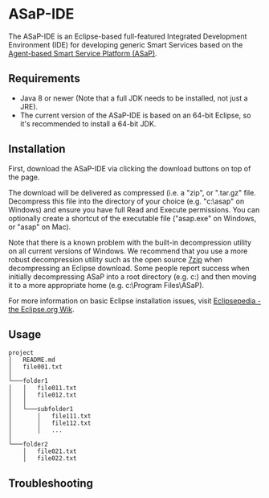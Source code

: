 # ASaP-IDE

The ASaP-IDE is an Eclipse-based full-featured Integrated Development Environment (IDE) for developing generic Smart Services based on the [Agent-based Smart Service Platform (ASaP)](https://publikationen.sulb.uni-saarland.de/handle/20.500.11880/25477). 

## Requirements
 - Java 8 or newer (Note that a full JDK needs to be installed, not just a JRE).
 - The current version of the ASaP-IDE is based on an 64-bit Eclipse, so it's recommended to install a 64-bit JDK.

## Installation

First, download the ASaP-IDE via clicking the download buttons on top of the page. 

The download will be delivered as compressed (i.e. a "zip", or ".tar.gz" file. Decompress this file into the directory of your choice (e.g. "c:\asap" on Windows) and ensure you have full Read and Execute permissions. You can optionally create a shortcut of the executable file ("asap.exe" on Windows, or "asap" on Mac).

Note that there is a known problem with the built-in decompression utility on all current versions of Windows. We recommend that you use a more robust decompression utility such as the open source [7zip](https://www.7-zip.org) when decompressing an Eclipse download. Some people report success when initially decompressing ASaP into a root directory (e.g. c:\) and then moving it to a more appropriate home (e.g. c:\Program Files\ASaP). 

For more information on basic Eclipse installation issues, visit [Eclipsepedia - the Eclipse.org Wik](https://wiki.eclipse.org/Eclipse/Installation). 

## Usage

```
project
│   README.md
│   file001.txt    
│
└───folder1
│   │   file011.txt
│   │   file012.txt
│   │
│   └───subfolder1
│       │   file111.txt
│       │   file112.txt
│       │   ...
│   
└───folder2
    │   file021.txt
    │   file022.txt
```

## Troubleshooting



